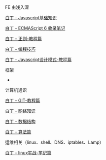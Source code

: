 
FE 由浅入深

[白丁 - Javascript基础知识](/course/base/base)

[白丁 - ECMAScript 6 收录笔记](/course/es6/read)

[白丁 - 正则-教程篇](/course/regExp/regExp)

[白丁 - 编程技巧](/course/skills/skills)

[白丁 - Javascript设计模式-教程篇](/course/designMode/intro)

框架

-

计算机通识

[白丁 - GIT-教程篇](/course/git/intro)

[白丁 - 网络知识](/course/network)

[白丁 - 数据结构](/course/data)

[白丁 - 算法篇](/course/alg)


运维相关（linux、shell、DNS、iptables、Lamp）

[白丁 - linux实战-笔记篇](/course/linux/base)

